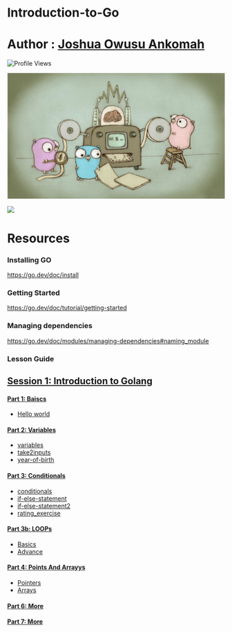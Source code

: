 <!-- #region -->
# <a id='7'>Introduction-to-Go</a>

 # Author : [Joshua Owusu Ankomah](https://www.linkedin.com/in/joshua-owusu-ankomah-2b5a9898/)
 
 

![Profile Views](https://gpvc.arturio.dev/code-JOA)<a href="https://github.com/code-JOA/Introduction-to-Go/actions"></a>

![Repo List](./images/go.png)

![](https://forthebadge.com/images/badges/made-with-go.svg)



# Resources
### Installing GO
https://go.dev/doc/install
<!-- #endregion -->

### Getting Started
https://go.dev/doc/tutorial/getting-started

### Managing dependencies
https://go.dev/doc/modules/managing-dependencies#naming_module



<!-- #region -->
### Lesson Guide

## [Session 1: Introduction to Golang ](#Intro)


#### [Part 1: Baiscs](#why_go)
- [Hello world](#why_py)


#### [Part 2: Variables](#02.variables)
- [variables](#01variables.go)
- [take2inputs](#02takeInput2.go)
- [year-of-birth](#YearOfBirth.go)



#### [Part 3: Conditionals](#conditionals)
- [conditionals](#conditionals.go)
- [if-else-statement](#if_else.go)
- [if-else-statement2](#if_else2.go)
- [rating_exercise](#rating_exercise.go)



#### [Part 3b: LOOPs](#Loops)
- [Basics](#basics)
- [Advance](#Advance)



#### [Part 4: Points And Arrayys ](#pointers)
- [Pointers](#Pointers)
- [Arrays](#Arrays)


#### [Part 6: More](#More)

#### [Part 7: More](#More)
<!-- #endregion -->

```python

```
